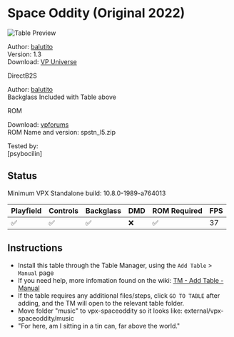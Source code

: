 # Space Oddity (Original 2022)

![Table Preview](../../images/vpx-spaceoddity.png)

Author: [balutito](https://vpuniverse.com/profile/36070-balutito/)  
Version: 1.3  
Download: [VP Universe](https://vpuniverse.com/files/file/10301-space-oditty/)

DirectB2S

Author: [balutito](https://vpuniverse.com/profile/36070-balutito/)  
Backglass Included with Table above  

ROM

Download: [vpforums](https://www.vpforums.org/index.php?app=downloads&showfile=906)  
ROM Name and version: spstn_l5.zip

Tested by:  
[psybocilin]

## Status 

Minimum VPX Standalone build: 10.8.0-1989-a764013

| Playfield | Controls | Backglass | DMD | ROM Required | FPS | 
|-----------|----------|-----------|-----|--------------|-----|
| :white_check_mark: | :white_check_mark: | :white_check_mark: | :x: | :white_check_mark: | 37 |

## Instructions

- Install this table through the Table Manager, using the `Add Table` > `Manual` page
- If you need help, more infomation found on the wiki: [TM - Add Table - Manual](https://github.com/LegendsUnchained/vpx-standalone-alp4k/wiki/%5B04%5D-%F0%9F%A7%A1-TM-%E2%80%90-Other-Features#add-table---manual)
- If the table requires any additional files/steps, click `GO TO TABLE` after adding, and the TM will open to the relevant table folder.
- Move folder "music" to vpx-spaceoddity so it looks like: external/vpx-spaceoddity/music
- "For here, am I sitting in a tin can, far above the world."

